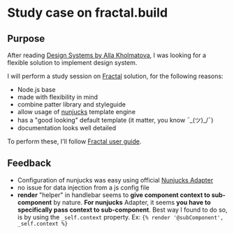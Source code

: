 # Study case on fractal.build

## Purpose
After reading [Design Systems by Alla Kholmatova](https://www.smashingmagazine.com/design-systems-book/), I was looking for a flexible solution to implement design system.

I will perform a study session on [Fractal](http://fractal.build/) solution, for the following reasons:
- Node.js base
- made with flexibility in mind
- combine patter library and styleguide
- allow usage of [nunjucks](https://mozilla.github.io/nunjucks/) template engine
- has a "good looking" default template (it matter, you know ¯\_(ツ)_/¯)
- documentation looks well detailed

To perform these, I'll follow [Fractal user guide](http://fractal.build/guide).

## Feedback

- Configuration of nunjucks was easy using official [Nunjucks Adapter](https://github.com/frctl/nunjucks)
- no issue for data injection from a js config file
- __render__ "helper" in handlebar seems to __give component context to sub-component__ by nature.
  __For nunjucks__ Adapter, it seems __you have to specifically pass context to sub-component__. Best way I found
  to do so, is by using the `_self.context` property. Ex: `{% render '@subComponent', _self.context %}`
